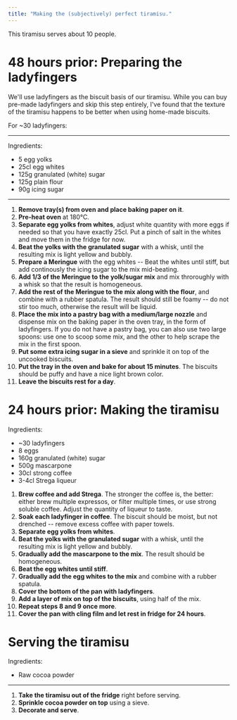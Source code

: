 ```yaml
---
title: "Making the (subjectively) perfect tiramisu."
---
```


This tiramisu serves about 10 people.

# 48 hours prior: Preparing the ladyfingers

We'll use ladyfingers as the biscuit basis of our tiramisu. While you can buy
pre-made ladyfingers and skip this step entirely, I've found that the texture
of the tiramisu happens to be better when using home-made biscuits.

For ~30 ladyfingers:

---

Ingredients:

* 5 egg yolks
* 25cl egg whites
* 125g granulated (white) sugar
* 125g plain flour
* 90g icing sugar

---

1. **Remove tray(s) from oven and place baking paper on it**.
2. **Pre-heat oven** at 180°C.
3. **Separate egg yolks from whites**, adjust white quantity with more eggs if needed so that you have exactly 25cl. Put a pinch of salt in the whites and move them in the fridge for now.
4. **Beat the yolks with the granulated sugar** with a whisk, until the resulting mix is light yellow and bubbly.
5. **Prepare a Meringue** with the egg whites -- Beat the whites until stiff, but add continously the icing sugar to the mix mid-beating.
6. **Add 1/3 of the Meringue to the yolk/sugar mix** and mix throroughly with a whisk so that the result is homogeneous.
7. **Add the rest of the Meringue to the mix along with the flour**, and combine with a rubber spatula. The result should still be foamy -- do not stir too much, otherwise the result will be liquid.
8. **Place the mix into a pastry bag with a medium/large nozzle** and dispense mix on the baking paper in the oven tray, in the form of ladyfingers. If you do not have a pastry bag, you can also use two large spoons: use one to scoop some mix, and the other to help scrape the mix in the first spoon.
9. **Put some extra icing sugar in a sieve** and sprinkle it on top of the uncooked biscuits.
10. **Put the tray in the oven and bake for about 15 minutes**. The biscuits should be puffy and have a nice light brown color.
11. **Leave the biscuits rest for a day**.

# 24 hours prior: Making the tiramisu

Ingredients:

* ~30 ladyfingers
* 8 eggs
* 160g granulated (white) sugar
* 500g mascarpone
* 30cl strong coffee
* 3-4cl Strega liqueur

1. **Brew coffee and add Strega**. The stronger the coffee is, the better: either brew multiple expressos, or filter multiple times, or use strong soluble coffee. Adjust the quantity of liqueur to taste.
2. **Soak each ladyfinger in coffee**. The biscuit should be moist, but not drenched -- remove excess coffee with paper towels.
3. **Separate egg yolks from whites**.
4. **Beat the yolks with the granulated sugar** with a whisk, until the resulting mix is light yellow and bubbly.
5. **Gradually add the mascarpone to the mix**. The result should be homogeneous.
6. **Beat the egg whites until stiff**.
7. **Gradually add the egg whites to the mix** and combine with a rubber spatula.
8. **Cover the bottom of the pan with ladyfingers**.
9. **Add a layer of mix on top of the biscuits**, using half of the mix.
10. **Repeat steps 8 and 9 once more**.
11. **Cover the pan with cling film and let rest in fridge for 24 hours**.

# Serving the tiramisu

Ingredients:

* Raw cocoa powder

---

1. **Take the tiramisu out of the fridge** right before serving.
2. **Sprinkle cocoa powder on top** using a sieve.
3. **Decorate and serve**.
